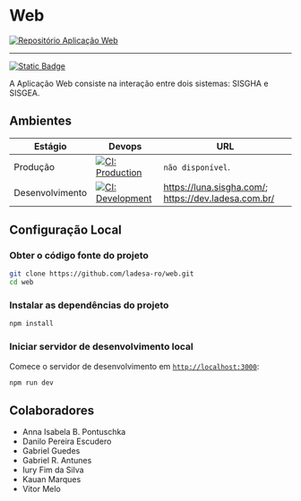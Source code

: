 # Web

<!-- escolher um dos dois estilos de botão (flat ou for-the-badge) a seguir -->

<!-- flat -->
[![Repositório Aplicação Web][github-web-application-icon]][github-web-application-href]

[github-web-application-icon]: https://img.shields.io/badge/Web-black?style=flat&logo=GitHub&logoColor=white&labelColor=black&color=white
[github-web-application-href]: https://github.com/ladesa-ro/web

---

<!-- for-the-badge -->
[![Static Badge](https://img.shields.io/badge/Web-black?style=for-the-badge&logo=GitHub&logoColor=white&labelColor=black&color=white)](https://github.com/ladesa-ro/web)

  
<!-- ::: info GitHub
Veja o repositório no GitHub.
::: -->

A Aplicação Web consiste na interação entre dois sistemas: SISGHA e SISGEA.



## Ambientes

| Estágio         | Devops                                                       | URL                                                      |
| --------------- | ------------------------------------------------------------ | -------------------------------------------------------- |
| Produção        | [![CI: Production][action-ci-prod-src]][action-ci-prod-href] | `não disponível`.                                        |
| Desenvolvimento | [![CI: Development][action-ci-dev-src]][action-ci-dev-href]  | <https://luna.sisgha.com/>; <https://dev.ladesa.com.br/> |

## Configuração Local

### Obter o código fonte do projeto

```bash
git clone https://github.com/ladesa-ro/web.git
cd web
```

### Instalar as dependências do projeto

```bash
npm install
```

### Iniciar servidor de desenvolvimento local

Comece o servidor de desenvolvimento em [`http://localhost:3000`](http://localhost:3000):

```bash
npm run dev
```

## Colaboradores

- Anna Isabela B. Pontuschka
- Danilo Pereira Escudero
- Gabriel Guedes
- Gabriel R. Antunes
- Iury Fim da Silva
- Kauan Marques
- Vitor Melo

<!-- Badges -->

<!-- Badges / Actions / Production  -->

[action-ci-prod-src]: https://img.shields.io/github/actions/workflow/status/ladesa-ro/web/ci.yml?style=flat&logo=github&logoColor=white&label=CI@production&branch=production&labelColor=18181B
[action-ci-prod-href]: https://github.com/ladesa-ro/web/actions/workflows/ci.yml?query=branch%3Aproduction

<!-- Badges / Actions / Development  -->

[action-ci-dev-src]: https://img.shields.io/github/actions/workflow/status/ladesa-ro/web/ci.yml?style=flat&logo=github&logoColor=white&label=CI@development&branch=main&labelColor=18181B
[action-ci-dev-href]: https://github.com/ladesa-ro/web/actions/workflows/ci.yml?query=branch%3Amain
